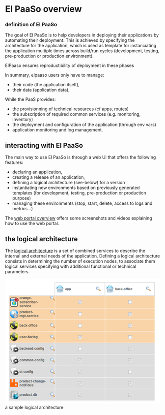 # El PaaSo overview

### definition of El PaaSo

The goal of El PaaSo is to help developers in deploying their applications by automating their deployment. 
This is achieved by specifying the architecture for the application, which is used as template for instanciating the application multiple times across build/run cycles (development, testing, pre-production or production environment). 

ElPaaso ensures reproductibility of deployment in these phases

In summary, elpaaso users only have to manage:

* their code (the application itself),
* their data (application data),

While the PaaS provides:

* the provisionning of technical resources (cf apps, routes)
* the subscription of required common services (e.g. monitoring, inventory)
* the deployment and configuration of the application (through env vars)
* application monitoring and log management.


## interacting with El PaaSo

The main way to use El PaaSo is through a web UI that offers the following features:

* declaring an application,
* creating a release of an application,
* defining a logical architecture (see-below) for a version
* instantiating new environments based on previously generated templates (for development, testing, pre-production or production purpose)
* managing these environments (stop, start, delete, access to logs and metrics...)

The [web portal overview](web_portal_overview.md) offers some screenshots and videos explaining how to use the web portal.

## the logical architecture

The [logical architecture](logical_architecture.md) is a set of combined services to describe the internal and external needs of the application. Defining a logical architecture consists in determining the number of execution nodes, to associate them logical services specifying with additional functional or technical parameters.

![a simplified logical architecture](sample_logical_architecture.png)
a sample logical architecture

